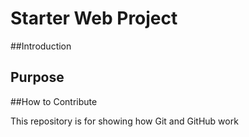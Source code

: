 # Starter Web Project

##Introduction

## Purpose

##How to Contribute

This repository is for showing how Git and GitHub work

